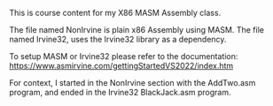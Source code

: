 This is course content for my X86 MASM Assembly class. 

The file named NonIrvine is plain x86 Assembly using MASM. 
The file named Irvine32, uses the Irvine32 library as a dependency. 

To setup MASM or Irvine32 please refer to the documentation: 
https://www.asmirvine.com/gettingStartedVS2022/index.htm

For context, I started in the NonIrvine section with the AddTwo.asm program, and ended in the Irvine32 BlackJack.asm program. 

